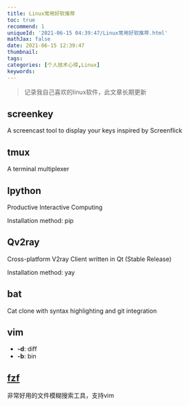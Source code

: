 ```yaml
---
title: Linux常用好软推荐
toc: true
recommend: 1
uniqueId: '2021-06-15 04:39:47/Linux常用好软推荐.html'
mathJax: false
date: 2021-06-15 12:39:47
thumbnail:
tags:
categories: [个人技术心得,Linux]
keywords:
---
```

>  记录我自己喜欢的linux软件，此文章长期更新

<!-- more -->

## screenkey

A screencast tool to display your keys inspired by Screenflick

## tmux

A terminal multiplexer

## Ipython

Productive Interactive Computing

Installation method: pip

## Qv2ray

Cross-platform V2ray Client written in Qt (Stable Release)

Installation method: yay

## bat

Cat clone with syntax highlighting and git integration

## vim

- **-d**: diff
- **-b**: bin

## [fzf](https://github.com/junegunn/fzf#using-git)

非常好用的文件模糊搜索工具，支持vim